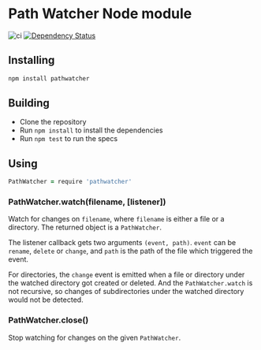 # Path Watcher Node module
![ci](https://github.com/atom/node-pathwatcher/workflows/ci/badge.svg)
[![Dependency Status](https://david-dm.org/atom/node-pathwatcher/status.svg)](https://david-dm.org/atom/node-pathwatcher)

## Installing

```bash
npm install pathwatcher
```

## Building

  * Clone the repository
  * Run `npm install` to install the dependencies
  * Run `npm test` to run the specs

## Using

```coffeescript
PathWatcher = require 'pathwatcher'
```

### PathWatcher.watch(filename, [listener])

Watch for changes on `filename`, where `filename` is either a file or a
directory. The returned object is a `PathWatcher`.

The listener callback gets two arguments `(event, path)`. `event` can be `rename`,
`delete` or `change`, and `path` is the path of the file which triggered the
event.

For directories, the `change` event is emitted when a file or directory under
the watched directory got created or deleted. And the `PathWatcher.watch` is
not recursive, so changes of subdirectories under the watched directory would
not be detected.

### PathWatcher.close()

Stop watching for changes on the given `PathWatcher`.
